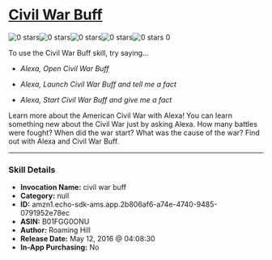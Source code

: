 # [Civil War Buff](http://alexa.amazon.com/#skills/amzn1.echo-sdk-ams.app.2b806af6-a74e-4740-9485-0791952e78ec)
![0 stars](../../images/ic_star_border_black_18dp_1x.png)![0 stars](../../images/ic_star_border_black_18dp_1x.png)![0 stars](../../images/ic_star_border_black_18dp_1x.png)![0 stars](../../images/ic_star_border_black_18dp_1x.png)![0 stars](../../images/ic_star_border_black_18dp_1x.png) 0

To use the Civil War Buff skill, try saying...

* *Alexa, Open Civil War Buff*

* *Alexa, Launch Civil War Buff and tell me a fact*

* *Alexa, Start Civil War Buff and give me a fact*

Learn more about the American Civil War with Alexa!  You can learn something new about the Civil War just by asking Alexa.  How many battles were fought?  When did the war start?  What was the cause of the war?  Find out with Alexa and Civil War Buff.

***

### Skill Details

* **Invocation Name:** civil war buff
* **Category:** null
* **ID:** amzn1.echo-sdk-ams.app.2b806af6-a74e-4740-9485-0791952e78ec
* **ASIN:** B01FGG0ONU
* **Author:** Roaming Hill
* **Release Date:** May 12, 2016 @ 04:08:30
* **In-App Purchasing:** No
